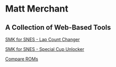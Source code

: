# Matt Merchant

## A Collection of Web-Based Tools
[SMK for SNES - Lap Count Changer](smk_lap_count_changer.html)

[SMK for SNES - Special Cup Unlocker](smk_special_cup_unlocker.html)

[Compare ROMs](rom_comparator.html)